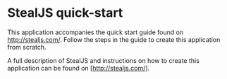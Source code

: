 # StealJS quick-start

This application accompanies the quick start guide found on http://stealjs.com/. 
Follow the steps in the guide to create this application from scratch.

A full description of StealJS and instructions on how to create this application can be found on [http://stealjs.com/].
